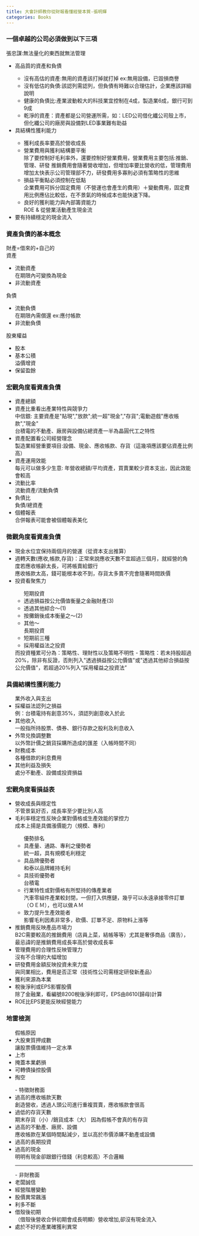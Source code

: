 ```yaml
---
title: 大會計師教你從財報看懂經營本質-張明輝
categories: Books
---
```




<div class="container-fluid">
    <div class="row single-entry">
        <p>
            <h3>一個卓越的公司必須做到以下三項</h3>
            張忠謀:無法量化的東西就無法管理
            <ul>
                <li>高品質的資產和負債</li>
                <ul>
                    <li>沒有高估的資產:無用的資產該打掉就打掉 ex:無用設備，已毀損商譽</li>
                    <li>沒有低估的負債:該認列需認列，但負債有時難以合理估計，企業應該詳細說明</li>
                    <li>健康的負債比:產業波動較大的科技業宜控制在4成，製造業6成，銀行可到9成</li>
                    <li>乾淨的資產：資產都是公司營運所需，如：LED公司借化纖公司殼上市，但化纖公司的廠房與設備對LED事業難有助益</li>
                </ul>
                <li>具結構性獲利能力</li>
                <ul>
                    <li>獲利成長率要高於營收成長</li>
                    <li>營業費用與獲利結構要平衡</li>
                    除了要控制好毛利率外，還要控制好營業費用，營業費用主要包括:推銷、管理、研發
                    推銷費用會隨著營收增加，但增加率要比營收的低，管理費用增加太快表示公司管理部不力，研發費用多寡則必須有策略性的思維
                    <li>損益平衡點必須控制在低點</li>
                    企業費用可拆分固定費用（不營運也會產生的費用）＋變動費用，固定費用比例應佔比較低，在不景氣的時候成本也能快速下降。
                    <li>良好的獲利能力與內部籌資能力</li>
                    ROE & 從營業活動產生現金流
                </ul>
                <li>要有持續穩定的現金流入</li>
            </ul>
            <h3>資產負債的基本概念</h3>
            <p>
                財產=借來的+自己的<br>
                資產
                <ul>
                    <li>流動資產</li>
                    在期限內可變換為現金
                    <li>非流動資產</li>
                </ul>
                負債
                <ul>
                    <li>流動負債</li>
                    在期限內需償還 ex:應付帳款
                    <li>非流動負債</li>
                </ul>
                股東權益
                <ul>
                    <li>股本</li>
                    <li>基本公積</li>
                    溢價增資
                    <li>保留盈餘</li>
                </ul>
            </p>
            <h3>宏觀角度看資產負債</h3>
            <ul>
                <li>資產總額</li>
                <li>資產比重看出產業特性與競爭力</li>
                中信銀: 主要資產是"貼現","放款";統一超"現金","存貨";電動遊戲"應收帳款","現金"<br>
                台積電的不動產、廠房與設備佔總資產一半為晶圓代工之特性
                <li>資產配置看公司經營理念</li>
                製造業經營重要項目:設備、現金、應收帳款、存貨（這幾項應該要佔資產比例高）
                <li>資產運用效能</li>
                每元可以做多少生意: 年營收總額/平均資產，買賣業較少資本支出，因此效能會較高
                <li>流動比率</li>
                流動資產/流動負債
                <li>負債比</li>
                負債/總資產
                <li>個體報表</li>
                合併報表可能會被個體報表美化
            </ul>
            <h3>微觀角度看資產負債</h3>
            <ul>
                <li>現金水位宜保持兩個月的營運（從資本支出推算）</li>
                <li>週轉天數(應收,帳款,存貨)：正常來說應收天數不宜超過三個月，就經營的角度若應收帳齡太長，可將帳賣給銀行</li>
                應收帳款太高，錢可能根本收不到，存貨太多賣不完會隨著時間跌價
                <li>投資看聚焦力</li>
                <ul>短期投資
                    <li>透過損益按公允價值衡量之金融財產(3)</li>
                    <li>透過其他綜合～(1)</li>
                    <li>按攤銷後成本衡量之～(2)</li>
                    <li>其他～</li>
                    長期投資
                    <li>短期前三種</li>
                    <li>採用權益法之投資</li>
                </ul>
                而投資種累可分為：策略性、理財性以及策略不明性
                - 策略性：若未持股超過20%，除非有反證，否則列入"透過損益按公允價值"或"透過其他綜合損益按公允價值"，若超過20%列入“採用權益之投資法”
            </ul>
            <h3>具備結構性獲利能力</h3>
            <ul>業外收入與支出
                <li>採權益法認列之損益</li>
                例：台積電持有創意35%，須認列創意收入於此
                <li>其他收入</li>
                一般指所持股票、債券、銀行存款之股利及利息收入
                <li>外幣兑換調整數</li>
                以外幣計價之銷貨採購所造成的匯差（入帳時間不同）
                <li>財務成本</li>
                各種借款的利息費用
                <li>其他利益及損失</li>
                處分不動產、設備或投資損益
            </ul>
            <h3>宏觀角度看損益表</h3>
            <ul>
                <li>營收成長與穩定性</li>
                不管景氣好否，成長率至少要比別人高
                <li>毛利率穩定性反映企業對價格或生產效能的掌控力</li>
                成本上揚是具備漲價能力（規模、專利）
                <ul>優勢排名
                    <li>具產量、通路、專利之優勢者</li>
                    統一超，具有規模毛利穩定
                    <li>具品牌優勢者</li>
                    和泰以品牌維持毛利
                    <li>具技術優勢者</li>
                    台積電
                    <li>行業特性或對價格有所堅持的傳產業者</li>
                    汽車零組件產業較封閉，一但打入供應鏈，幾乎可以永遠承接零件訂單（ＯＥＭ），也可以做ＡＭ
                    <li>致力提升生產效能者</li>
                    影響毛利因素非常多，砍價、訂單不足、原物料上漲等
                </ul>
                <li>推銷費用反映產品市場力</li>
                B2C需要較高的推銷費用（店員上菜，結帳等等）尤其是奢侈商品（廣告），最忌諱的是推銷費用成長率高於營收成長率
                <li>管理費用的合理性反映管理力</li>
                沒有不合理的大幅增加
                <li>研發費用金額反映投資未來力度</li>
                與同業相比，費用是否正常（技術性公司需穩定研發新產品）
                <li>獲利來源為本業</li>
                <li>稅後淨利或EPS影響股價</li>
                除了金融業，看編號8200稅後淨利即可，EPS由8610(歸母)計算
                <li>ROE比EPS更能反映經營能力</li>
            </ul>
            <h3>地雷檢測</h3>
            <ul>
                假帳原因
                <li>大股東質押成數</li>
                讓股票價值維持一定水準
                <li>上市</li>
                <li>掩蓋本業虧損</li>
                <li>可轉債操控股價</li>
                <li>掏空</li>
            </ul>
            <ul>
                - 特徵財務面
                <li>過高的應收帳款天數</li>
                創造營收，透過人頭公司進行重複買賣，應收帳款會很高
                <li>過低的存貨天數</li>
                期末存貨（小）/銷貨成本（大） 因為假帳不會真的有存貨
                <li>過高的不動產、廠房、設備</li>
                應收帳款在某個時間點減少，並以高於市價添購不動產或設備
                <li>過高的長期投資</li>
                <li>過高的現金</li>
                明明有現金卻跟銀行借錢（利息較高）不合邏輯
                <hr>
                - 非財務面
                <li>老闆誠信</li>
                <li>經營階層變動</li>
                <li>股價異常飆漲</li>
                <li>利多不斷</li>
                <li>借殼後初期</li>
                （借殼後營收合併初期會成長明顯）營收增加,卻沒有現金流入
                <li>處於不好的產業確獲利異常</li>
            </ul>
        </p>
    </div>
</div>

